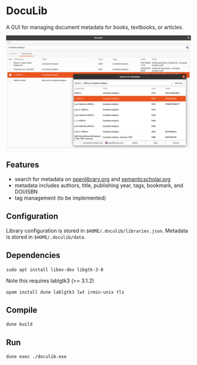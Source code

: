 # DocuLib
A GUI for managing document metadata for books, textbooks, or articles.

![screenshot](/icons/screenshot.png)


## Features
* search for metadata on [openlibrary.org](https://openlibrary.org/) and [semanticscholar.org](https://www.semanticscholar.org/)
* metadata includes authors, title, publishing year, tags, bookmark, and DOI/ISBN
* tag management (to be implemented)

## Configuration
Library configuration is stored in `$HOME/.doculib/libraries.json`.
Metadata is stored in `$HOME/.doculib/data`.

## Dependencies
```
sudo apt install libev-dev libgtk-3-0
```

Note this requires lablgtk3 (>= 3.1.2)
```
opam install dune lablgtk3 lwt irmin-unix tls
```

## Compile
```
dune build
```

## Run
```
dune exec ./doculib.exe
```